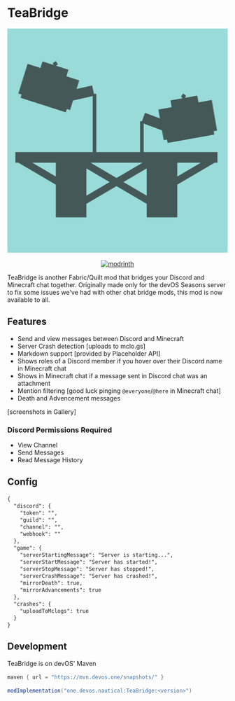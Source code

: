 # TeaBridge

<p align="center">
  <img title="modicon" height="512" src="src/main/resources/assets/teabridge/icon.png">
</p>

<p align="center">
  <a href="https://modrinth.com/mod/teabridge" target="_blank">
    <picture>
      <source media="(prefers-color-scheme: dark)" srcset="https://github.com/modrinth/art/blob/main/Branding/Badge/badge-dark__184x72.png?raw=true">
      <img title="modrinth" height="50" src="https://github.com/modrinth/art/blob/main/Branding/Badge/badge-light__184x72.png?raw=true">
    </picture>
  </a>
</p>

TeaBridge is another Fabric/Quilt mod that bridges your Discord and Minecraft chat together. Originally made only for the devOS Seasons server to fix some issues we've had with other chat bridge mods, this mod is now available to all.

## Features

- Send and view messages between Discord and Minecraft
- Server Crash detection [uploads to mclo.gs]
- Markdown support [provided by Placeholder API]
- Shows roles of a Discord member if you hover over their Discord name in Minecraft chat
- Shows in Minecraft chat if a message sent in Discord chat was an attachment
- Mention filtering [good luck pinging `@everyone`/`@here` in Minecraft chat]
- Death and Advencement messages

[screenshots in Gallery]

### Discord Permissions Required
- View Channel
- Send Messages
- Read Message History

## Config

```json5
{
  "discord": {
    "token": "",
    "guild": "",
    "channel": "",
    "webhook": ""
  },
  "game": {
    "serverStartingMessage": "Server is starting...",
    "serverStartMessage": "Server has started!",
    "serverStopMessage": "Server has stopped!",
    "serverCrashMessage": "Server has crashed!",
    "mirrorDeath": true,
    "mirrorAdvancements": true
  },
  "crashes": {
    "uploadToMclogs": true
  }
}
```

## Development
TeaBridge is on devOS' Maven

```groovy
maven { url = "https://mvn.devos.one/snapshots/" }
```

```groovy
modImplementation("one.devos.nautical:TeaBridge:<version>")
```